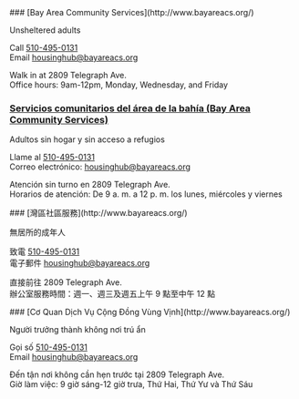 <RenderIf language="en,tl">
### [Bay Area Community Services](http://www.bayareacs.org/)

Unsheltered adults

Call [510-495-0131](tel:+1-510-495-0131)  
 Email [housinghub@bayareacs.org](mailto:housinghub@bayareacs.org)

Walk in at 2809 Telegraph Ave.  
 Office hours: 9am-12pm, Monday, Wednesday, and Friday

</RenderIf>
<RenderIf language="es">
 
 ### [Servicios comunitarios del área de la bahía (Bay Area Community Services)](http://www.bayareacs.org/)

Adultos sin hogar y sin acceso a refugios

Llame al [510-495-0131](tel:+1-510-495-0131)  
 Correo electrónico: [housinghub@bayareacs.org](mailto:housinghub@bayareacs.org)

Atención sin turno en 2809 Telegraph Ave.  
 Horarios de atención: De 9 a. m. a 12 p. m. los lunes, miércoles y viernes

</RenderIf>
<RenderIf language="zh">
### [灣區社區服務](http://www.bayareacs.org/)

無居所的成年人

致電 [510-495-0131](tel:+1-510-495-0131)  
 電子郵件 [housinghub@bayareacs.org](mailto:housinghub@bayareacs.org)

直接前往 2809 Telegraph Ave.  
 辦公室服務時間：週一、週三及週五上午 9 點至中午 12 點

</RenderIf>
<RenderIf language="vi">
### [Cơ Quan Dịch Vụ Cộng Đồng Vùng Vịnh](http://www.bayareacs.org/)

Người trưởng thành không nơi trú ẩn

Gọi số [510-495-0131](tel:+1-510-495-0131)  
 Email [housinghub@bayareacs.org](mailto:housinghub@bayareacs.org)

Đến tận nơi không cần hẹn trước tại 2809 Telegraph Ave.  
 Giờ làm việc: 9 giờ sáng-12 giờ trưa, Thứ Hai, Thứ Yư và Thứ Sáu

</RenderIf>
